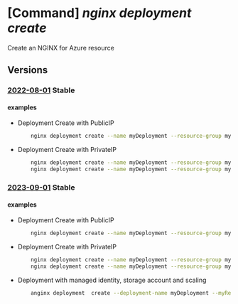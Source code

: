 # [Command] _nginx deployment create_

Create an NGINX for Azure resource

## Versions

### [2022-08-01](/Resources/mgmt-plane/L3N1YnNjcmlwdGlvbnMve30vcmVzb3VyY2Vncm91cHMve30vcHJvdmlkZXJzL25naW54Lm5naW54cGx1cy9uZ2lueGRlcGxveW1lbnRzL3t9/2022-08-01.xml) **Stable**

<!-- mgmt-plane /subscriptions/{}/resourcegroups/{}/providers/nginx.nginxplus/nginxdeployments/{} 2022-08-01 -->

#### examples

- Deployment Create with PublicIP
    ```bash
        nginx deployment create --name myDeployment --resource-group myResourceGroup --location eastus2 --sku name="preview_Monthly_gmz7xq9ge3py" --network-profile front-end-ip-configuration="{public-ip-addresses:[{id:/subscriptions/mySubscription/resourceGroups/myResourceGroup/providers/Microsoft.Network/publicIPAddresses/myPublicIP}]}" network-interface-configuration="{subnet-id:/subscriptions/mySubscription/resourceGroups/myResourceGroup/providers/Microsoft.Network/virtualNetworks/myVNet/subnets/mySubnet}"
    ```

- Deployment Create with PrivateIP
    ```bash
        nginx deployment create --name myDeployment --resource-group myResourceGroup --location eastus2 --sku name="preview_Monthly_gmz7xq9ge3py" --network-profile front-end-ip-configuration="{private-ip-addresses:[{private-ip-allocation-method:Static,subnet-id:/subscriptions/mySubscription/resourceGroups/myResourceGroup/providers/Microsoft.Network/virtualNetworks/myVNet/subnets/mySubnet,private-ip-address:10.0.0.2}]}" network-interface-configuration="{subnet-id:/subscriptions/mySubscription/resourceGroups/myResourceGroup/providers/Microsoft.Network/virtualNetworks/myVNet/subnets/mySubnet}"
        nginx deployment create --name myDeployment --resource-group myResourceGroup --location eastus2 --sku name="preview_Monthly_gmz7xq9ge3py" --network-profile front-end-ip-configuration="{private-ip-addresses:[{private-ip-allocation-method:Dynamic,subnet-id:/subscriptions/mySubscription/resourceGroups/myResourceGroup/providers/Microsoft.Network/virtualNetworks/myVNet/subnets/mySubnet,private-ip-address:10.0.0.2}]}" network-interface-configuration="{subnet-id:/subscriptions/mySubscription/resourceGroups/myResourceGroup/providers/Microsoft.Network/virtualNetworks/myVNet/subnets/mySubnet}"
    ```

### [2023-09-01](/Resources/mgmt-plane/L3N1YnNjcmlwdGlvbnMve30vcmVzb3VyY2Vncm91cHMve30vcHJvdmlkZXJzL25naW54Lm5naW54cGx1cy9uZ2lueGRlcGxveW1lbnRzL3t9/2023-09-01.xml) **Stable**

<!-- mgmt-plane /subscriptions/{}/resourcegroups/{}/providers/nginx.nginxplus/nginxdeployments/{} 2023-09-01 -->

#### examples

- Deployment Create with PublicIP
    ```bash
        nginx deployment create --name myDeployment --resource-group myResourceGroup --location eastus2 --sku name="preview_Monthly_gmz7xq9ge3py" --network-profile front-end-ip-configuration="{public-ip-addresses:[{id:/subscriptions/mySubscription/resourceGroups/myResourceGroup/providers/Microsoft.Network/publicIPAddresses/myPublicIP}]}" network-interface-configuration="{subnet-id:/subscriptions/mySubscription/resourceGroups/myResourceGroup/providers/Microsoft.Network/virtualNetworks/myVNet/subnets/mySubnet}"
    ```

- Deployment Create with PrivateIP
    ```bash
        nginx deployment create --name myDeployment --resource-group myResourceGroup --location eastus2 --sku name="preview_Monthly_gmz7xq9ge3py" --network-profile front-end-ip-configuration="{private-ip-addresses:[{private-ip-allocation-method:Static,subnet-id:/subscriptions/mySubscription/resourceGroups/myResourceGroup/providers/Microsoft.Network/virtualNetworks/myVNet/subnets/mySubnet,private-ip-address:10.0.0.2}]}" network-interface-configuration="{subnet-id:/subscriptions/mySubscription/resourceGroups/myResourceGroup/providers/Microsoft.Network/virtualNetworks/myVNet/subnets/mySubnet}"
        nginx deployment create --name myDeployment --resource-group myResourceGroup --location eastus2 --sku name="preview_Monthly_gmz7xq9ge3py" --network-profile front-end-ip-configuration="{private-ip-addresses:[{private-ip-allocation-method:Dynamic,subnet-id:/subscriptions/mySubscription/resourceGroups/myResourceGroup/providers/Microsoft.Network/virtualNetworks/myVNet/subnets/mySubnet,private-ip-address:10.0.0.2}]}" network-interface-configuration="{subnet-id:/subscriptions/mySubscription/resourceGroups/myResourceGroup/providers/Microsoft.Network/virtualNetworks/myVNet/subnets/mySubnet}"
    ```

- Deployment with managed identity, storage account and scaling
    ```bash
        anginx deployment  create --deployment-name myDeployment --myResourceGroup azclitest-geo --location eastus --sku name=preview_Monthly_gmz7xq9ge3py --network-profile network-interface-configuration='{subnet-id:/subscriptions/subscriptionId/resourcegroups/myResourceGroup/providers/Microsoft.Network/virtualNetworks/vnet-azclitest/subnets/mySubnet}' front-end-ip-configuration='{public-ip-addresses:[{id:/subscriptions/subscriptionId/resourceGroups/myResourceGroup/providers/Microsoft.Network/publicIPAddresses/myPublicIP}]}' --identity '{"type":"UserAssigned","userAssignedIdentities":{"/subscriptions/subscriptionId/resourcegroups/myResourceGroup/providers/Microsoft.ManagedIdentity/userAssignedIdentities/myManagedIdentity":{}}}' --logging storage-account='{"account-name":"myStorageAccount","container-name":"myContainer"}' --scaling-properties capacity=10
    ```

